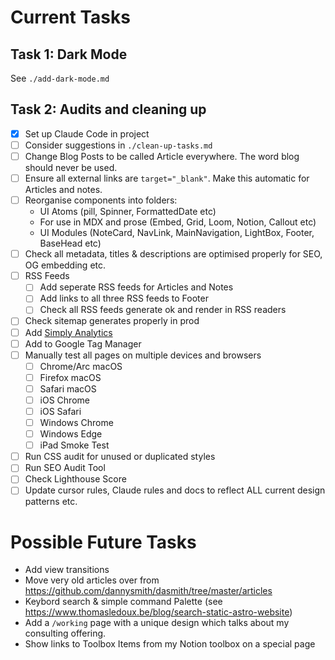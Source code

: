 # Current Tasks

## Task 1: Dark Mode

See `./add-dark-mode.md`

## Task 2: Audits and cleaning up

- [x] Set up Claude Code in project
- [ ] Consider suggestions in `./clean-up-tasks.md`
- [ ] Change Blog Posts to be called Article everywhere. The word blog should never be used.
- [ ] Ensure all external links are `target="_blank"`. Make this automatic for Articles and notes.
- [ ] Reorganise components into folders:
  - UI Atoms (pill, Spinner, FormattedDate etc)
  - For use in MDX and prose (Embed, Grid, Loom, Notion, Callout etc)
  - UI Modules (NoteCard, NavLink, MainNavigation, LightBox, Footer, BaseHead etc)
- [ ] Check all metadata, titles & descriptions are optimised properly for SEO, OG embedding etc.
- [ ] RSS Feeds
  - [ ] Add seperate RSS feeds for Articles and Notes
  - [ ] Add links to all three RSS feeds to Footer
  - [ ] Check all RSS feeds generate ok and render in RSS readers
- [ ] Check sitemap generates properly in prod
- [ ] Add [Simply Analytics](https://www.simpleanalytics.com/)
- [ ] Add to Google Tag Manager
- [ ] Manually test all pages on multiple devices and browsers
  - [ ] Chrome/Arc macOS
  - [ ] Firefox macOS
  - [ ] Safari macOS
  - [ ] iOS Chrome
  - [ ] iOS Safari
  - [ ] Windows Chrome
  - [ ] Windows Edge
  - [ ] iPad Smoke Test
- [ ] Run CSS audit for unused or duplicated styles
- [ ] Run SEO Audit Tool
- [ ] Check Lighthouse Score
- [ ] Update cursor rules, Claude rules and docs to reflect ALL current design patterns etc.

# Possible Future Tasks

- Add view transitions
- Move very old articles over from https://github.com/dannysmith/dasmith/tree/master/articles
- Keybord search & simple command Palette (see https://www.thomasledoux.be/blog/search-static-astro-website)
- Add a `/working` page with a unique design which talks about my consulting offering.
- Show links to Toolbox Items from my Notion toolbox on a special page
